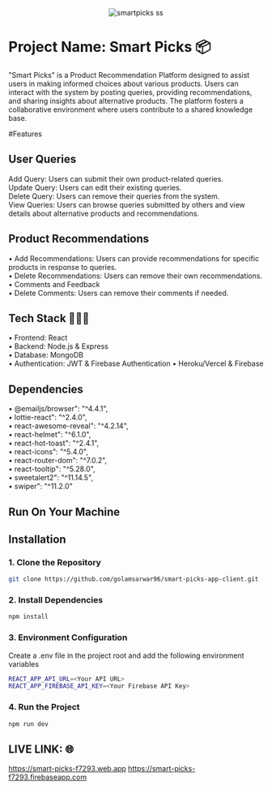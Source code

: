 <div align="center">
  <img src="https://i.ibb.co.com/NdFqdpQY/smartpicksss.png" alt="smartpicks ss" />
</div>

# Project Name: Smart Picks 📦

"Smart Picks" is a Product Recommendation Platform designed to assist users in making informed choices about various products. Users can interact with the system by posting queries, providing recommendations, and sharing insights about alternative products. The platform fosters a collaborative environment where users contribute to a shared knowledge base.

#Features

## User Queries

Add Query: Users can submit their own product-related queries. <br/>
Update Query: Users can edit their existing queries. <br/>
Delete Query: Users can remove their queries from the system. <br/>
View Queries: Users can browse queries submitted by others and view details about alternative products and recommendations. <br/>

## Product Recommendations

• Add Recommendations: Users can provide recommendations for specific products in response to queries. <br/>
• Delete Recommendations: Users can remove their own recommendations. <br/>
• Comments and Feedback <br/>
• Delete Comments: Users can remove their comments if needed. <br/>

## Tech Stack 👨🏻‍💻

• Frontend: React <br/>
• Backend: Node.js & Express <br/>
• Database: MongoDB <br/>
• Authentication: JWT & Firebase Authentication
• Heroku/Vercel & Firebase

## Dependencies 

• @emailjs/browser": "^4.4.1", <br/>
• lottie-react": "^2.4.0", <br/>
• react-awesome-reveal": "^4.2.14", <br/>
• react-helmet": "^6.1.0", <br/>
• react-hot-toast": "^2.4.1", <br/>
• react-icons": "^5.4.0", <br/>
• react-router-dom": "^7.0.2", <br/>
• react-tooltip": "^5.28.0", <br/>
• sweetalert2": "^11.14.5", <br/>
• swiper": "^11.2.0" <br/>


## Run On Your Machine 

## Installation

### **1. Clone the Repository**  
```sh
git clone https://github.com/golamsarwar96/smart-picks-app-client.git
```
### **2. Install Dependencies**

```sh
npm install
```
### **3. Environment Configuration**
Create a .env file in the project root and add the following environment variables <br/>

```sh
REACT_APP_API_URL=<Your API URL>
REACT_APP_FIREBASE_API_KEY=<Your Firebase API Key>
```

### **4. Run the Project**
```sh
npm run dev
```

## LIVE LINK: 🌐

https://smart-picks-f7293.web.app
https://smart-picks-f7293.firebaseapp.com
